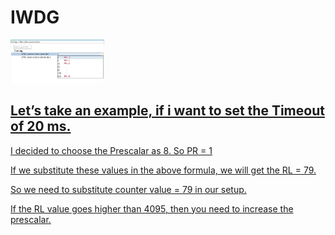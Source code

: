 # IWDG


<a href=""><img src="https://github.com/amin-amani/Stm32F103Cube/blob/master/Watchdog/iwdg3.jpeg" alt="LPIC1 ||" width="150"/> 


## Let’s take an example, if i want to set the Timeout of 20 ms.

I decided to choose the Prescalar as 8. So PR = 1

If we substitute these values in the above formula, we will get the RL = 79.

So we need to substitute counter value = 79 in our setup.

If the RL value goes higher than 4095, then you need to increase the prescalar.
